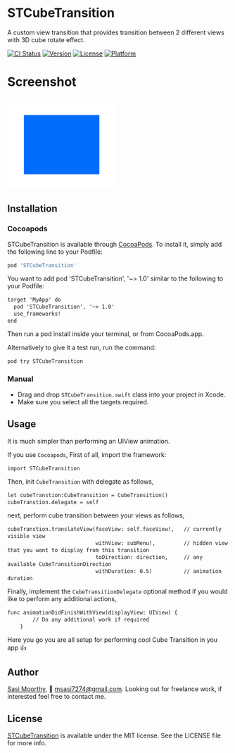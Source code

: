 # STCubeTransition
A custom view transition that provides transition between 2 different views with 3D cube rotate effect.

[![CI Status](http://img.shields.io/travis/Sa74/STCubeTransition.svg?style=flat)](https://travis-ci.org/Sa74/STCubeTransition)
[![Version](https://img.shields.io/cocoapods/v/STCubeTransition.svg?style=flat)](http://cocoapods.org/pods/STCubeTransition)
[![License](https://img.shields.io/cocoapods/l/STCubeTransition.svg?style=flat)](http://cocoapods.org/pods/STCubeTransition)
[![Platform](https://img.shields.io/cocoapods/p/STCubeTransition.svg?style=flat)](http://cocoapods.org/pods/STCubeTransition)

# Screenshot
![STCubeTransition](https://github.com/Sa74/STCubeTransition/blob/master/STCubeTransition/STCubeTransition/assets/STCubeTransition.gif)

## Installation

### Cocoapods
STCubeTransition is available through [CocoaPods](http://cocoapods.org). To install
it, simply add the following line to your Podfile:

```ruby
pod 'STCubeTransition'
```
You want to add pod 'STCubeTransition', '~> 1.0' similar to the following to your Podfile:

```
target 'MyApp' do
  pod 'STCubeTransition', '~> 1.0'
  use_frameworks!
end
```
Then run a pod install inside your terminal, or from CocoaPods.app.

Alternatively to give it a test run, run the command:

```
pod try STCubeTransition
```
### Manual
- Drag and drop `STCubeTransition.swift` class into your project in Xcode.
- Make sure you select all the targets required.

## Usage

It is much simpler than performing an UIView animation. 

If you use `Cocoapods`, First of all, import the framework:

```
import STCubeTransition
```

Then, init `CubeTransition` with delegate as follows,

```
let cubeTranstion:CubeTransition = CubeTransition()
cubeTranstion.delegate = self
```

next, perform cube transition between your views as follows,

```
cubeTranstion.translateView(faceView: self.faceView!,   // currently visible view
                            withView: subMenu!,         // hidden view that you want to display from this transition
                            toDirection: direction,     // any available CubeTransitionDirection
                            withDuration: 0.5)          // animation duration
```

Finally, implement the `CubeTransitionDelegate` optional method if you would like to perform any additional actions,

```
func animationDidFinishWithView(displayView: UIView) {
        // Do any additional work if required
    }
```

Here you go you are all setup for performing cool Cube Transition in you app 👍


## Author

[Sasi Moorthy](https://twitter.com/Sasi3726), 📧 msasi7274@gmail.com. Looking out for freelance work, if interested feel free to contact me.

## License

[STCubeTransition](https://cocoapods.org/pods/STCubeTransition) is available under the MIT license. See the LICENSE file for more info.
